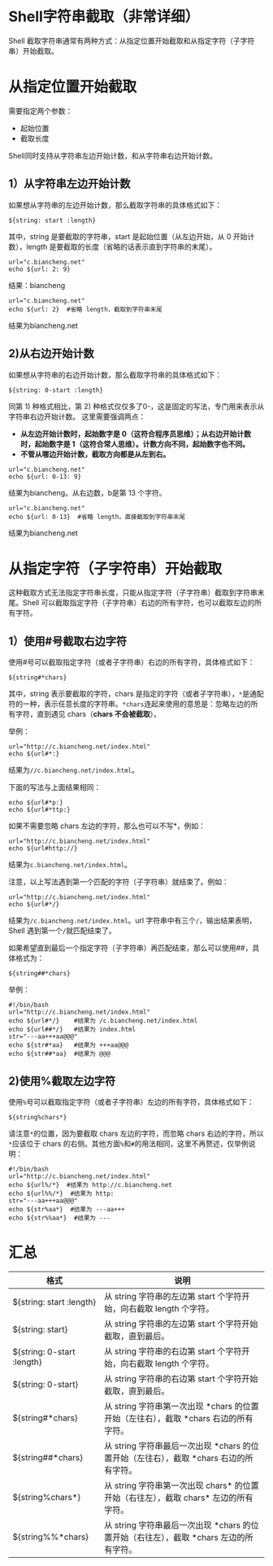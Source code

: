 # Shell字符串截取（非常详细）
Shell 截取字符串通常有两种方式：从指定位置开始截取和从指定字符（子字符串）开始截取。
# 从指定位置开始截取
需要指定两个参数：
+ 起始位置
+ 截取长度

Shell同时支持从字符串左边开始计数，和从字符串右边开始计数。
## 1）从字符串左边开始计数
如果想从字符串的左边开始计数，那么截取字符串的具体格式如下：
```shell
${string: start :length}
```
其中，string 是要截取的字符串，start 是起始位置（从左边开始，从 0 开始计数），length 是要截取的长度（省略的话表示直到字符串的末尾）。
```shell
url="c.biancheng.net"
echo ${url: 2: 9}
```
结果：biancheng
```shell
url="c.biancheng.net"
echo ${url: 2}  #省略 length，截取到字符串末尾
```
结果为biancheng.net
## 2)从右边开始计数
如果想从字符串的右边开始计数，那么截取字符串的具体格式如下：
```shell
${string: 0-start :length}
```
同第 1) 种格式相比，第 2) 种格式仅仅多了0-，这是固定的写法，专门用来表示从字符串右边开始计数。
这里需要强调两点：
+ **从左边开始计数时，起始数字是 0（这符合程序员思维）；从右边开始计数时，起始数字是 1（这符合常人思维）。计数方向不同，起始数字也不同。**
+ **不管从哪边开始计数，截取方向都是从左到右。**
```shell
url="c.biancheng.net"
echo ${url: 0-13: 9}
```
结果为biancheng。从右边数，b是第 13 个字符。
```shell
url="c.biancheng.net"
echo ${url: 0-13}  #省略 length，直接截取到字符串末尾
```
结果为biancheng.net
# 从指定字符（子字符串）开始截取
这种截取方式无法指定字符串长度，只能从指定字符（子字符串）截取到字符串末尾。Shell 可以截取指定字符（子字符串）右边的所有字符，也可以截取左边的所有字符。
## 1）使用#号截取右边字符
使用#号可以截取指定字符（或者子字符串）右边的所有字符，具体格式如下：
```shell
${string#*chars}
```
其中，string 表示要截取的字符，chars 是指定的字符（或者子字符串），`*`是通配符的一种，表示任意长度的字符串。`*chars`连起来使用的意思是：忽略左边的所有字符，直到遇见 chars（**chars 不会被截取**）。

举例：
```shell
url="http://c.biancheng.net/index.html"
echo ${url#*:}
```
结果为`//c.biancheng.net/index.html`。  

下面的写法与上面结果相同：
```shell
echo ${url#*p:}
echo ${url#*ttp:}
```
如果不需要忽略 chars 左边的字符，那么也可以不写*，例如：
```shell
url="http://c.biancheng.net/index.html"
echo ${url#http://}
```
结果为`c.biancheng.net/index.html`。

注意，以上写法遇到第一个匹配的字符（子字符串）就结束了。例如：
```shell
url="http://c.biancheng.net/index.html"
echo ${url#*/}
```
结果为`/c.biancheng.net/index.html`。url 字符串中有三个`/`，输出结果表明，Shell 遇到第一个`/`就匹配结束了。

如果希望直到最后一个指定字符（子字符串）再匹配结束，那么可以使用##，具体格式为：
```shell
${string##*chars}
```
举例：
```shell
#!/bin/bash
url="http://c.biancheng.net/index.html"
echo ${url#*/}    #结果为 /c.biancheng.net/index.html
echo ${url##*/}   #结果为 index.html
str="---aa+++aa@@@"
echo ${str#*aa}   #结果为 +++aa@@@
echo ${str##*aa}  #结果为 @@@
```
## 2)使用%截取左边字符
使用`%`号可以截取指定字符（或者子字符串）左边的所有字符，具体格式如下：
```shell
${string%chars*}
```
请注意`*`的位置，因为要截取 chars 左边的字符，而忽略 chars 右边的字符，所以`*`应该位于 chars 的右侧。其他方面`%`和`#`的用法相同，这里不再赘述，仅举例说明：
```shell
#!/bin/bash
url="http://c.biancheng.net/index.html"
echo ${url%/*}  #结果为 http://c.biancheng.net
echo ${url%%/*}  #结果为 http:
str="---aa+++aa@@@"
echo ${str%aa*}  #结果为 ---aa+++
echo ${str%%aa*}  #结果为 ---
```
# 汇总
| 格式 | 说明 |
| --- | --- |
| ${string: start :length}	 | 从 string 字符串的左边第 start 个字符开始，向右截取 length 个字符。 |
| ${string: start} | 从 string 字符串的左边第 start 个字符开始截取，直到最后。 |
| ${string: 0-start :length}	 | 从 string 字符串的右边第 start 个字符开始，向右截取 length 个字符。 |
| ${string: 0-start}	 | 从 string 字符串的右边第 start 个字符开始截取，直到最后。 |
| ${string#*chars}	 | 从 string 字符串第一次出现 *chars 的位置开始（左往右），截取 *chars 右边的所有字符。 |
| ${string##*chars}	 | 从 string 字符串最后一次出现 *chars 的位置开始（左往右），截取 *chars 右边的所有字符。 |
| ${string%chars*}	 | 从 string 字符串第一次出现 chars* 的位置开始（右往左），截取 chars* 左边的所有字符。 |
| ${string%%*chars}	 | 从 string 字符串最后一次出现 *chars 的位置开始（右往左），截取 *chars 左边的所有字符。 |



